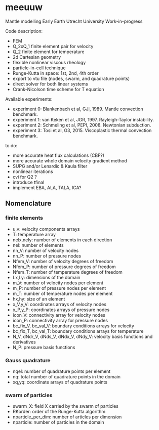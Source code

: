 # meeuuw
Mantle modelling Early Earth Utrecht University Work-in-progress

Code description:
- FEM
- Q_2xQ_1 finite element pair for velocity
- Q_2 finite element for temperature
- 2d Cartesian geometry
- flexible nonlinear viscous rheology 
- particle-in-cell technique
- Runge-Kutta in space: 1st, 2nd, 4th order
- export to vtu file (nodes, swarm, and quadrature points)
- direct solver for both linear systems
- Crank-Nicolson time scheme for T equation

Available experiments:
- experiment 0: Blankenbach et al, GJI, 1989. Mantle convection benchmark.
- experiment 1: van Keken et al, JGR, 1997. Rayleigh-Taylor instability.
- experiment 2: Schmeling et al, PEPI, 2008. Newtonian subduction.
- experiment 3: Tosi et al, G3, 2015. Viscoplastic thermal convection benchmark.

to do:
- more accurate heat flux calculations (CBF?)
- more accurate whole domain velocity gradient method
- SUPG and/or Lenardic & Kaula filter
- nonlinear iterations
- cvi for Q2 ? 
- introduce tfinal
- implement EBA, ALA, TALA, ICA? 

## Nomenclature

### finite elements

- u,v:  velocity components arrays
- T: temperature array
- nelx,nely: number of elements in each direction
- nel: number of elements
- nn_V: number of velocity nodes
- nn_P: number of pressure nodes
- Nfem_V: number of velocity degrees of freedom
- Nfem_P: number of pressure degrees of freedom
- Nfem_T: number of temperature degrees of freedom
- Lx,Ly: dimensions of the domain
- m_V: number of velocity nodes per element
- m_P: number of pressure nodes per element
- m_T: number of temperature nodes per element
- hx,hy: size of an element
- x_V,y_V: coordinates arrays of velocity nodes
- x_P,y_P: coordinates arrays of pressure nodes
- icon_V: connectivity array for velocity nodes
- icon_P: connectivity array for pressure nodes
- bc_fix_V, bc_val_V: boundary conditions arrays for velocity
- bc_fix_T, bc_val_T: boundary conditions arrays for temperature
- N_V, dNdr_V, dNds_V, dNdx_V, dNdy_V: velocity basis functions and derivatives
- N_P: pressure basis functions

### Gauss quadrature 


- nqel: number of quadrature points per element 
- nq: total number of quadrature points in the domain
- xq,yq: coordinate arrays of quadrature points

### swarm of particles

- swarm_X: field X carried by the swarm of particles
- RKorder: order of the Runge-Kutta algorithm
- nparticle_per_dim: number of articles per dimension
- nparticle: number of particles in the domain











